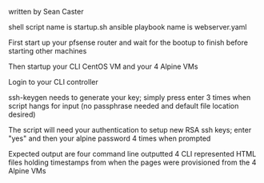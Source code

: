 written by Sean Caster

shell script name is startup.sh
ansible playbook name is webserver.yaml

First start up your pfsense router and wait for the bootup to finish before starting other machines

Then startup your CLI CentOS VM and your 4 Alpine VMs

Login to your CLI controller

ssh-keygen needs to generate your key; simply press enter 3 times when script hangs for input (no passphrase needed and default file location desired)

The script will need your authentication to setup new RSA ssh keys; enter "yes" and then your alpine password 4 times when prompted

Expected output are four command line outputted 4 CLI represented HTML files holding timestamps from when the pages were provisioned from the 4 Alpine VMs

